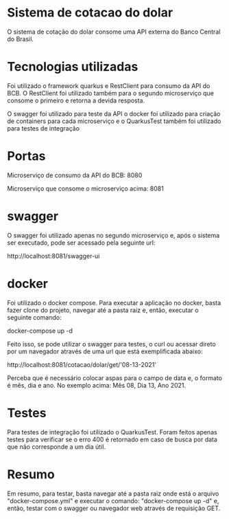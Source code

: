 # Sistema de cotacao do dolar

O sistema de cotação do dolar consome uma API externa do Banco Central do Brasil. 

# Tecnologias utilizadas
Foi utilizado o framework quarkus e RestClient para consumo da API do BCB. O RestClient foi utilizado também para o segundo microserviço que consome o primeiro e retorna a devida resposta. 

O swagger foi utilizado para teste da API o docker foi utilizado para criação de containers para cada microserviço e o QuarkusTest também foi utilizado para testes de integração

# Portas
  
Microserviço de consumo da API do BCB: 8080
  
Microserviço que consome o microserviço acima: 8081

# swagger

O swagger foi utilizado apenas no segundo microserviço e, após o sistema ser executado, pode ser acessado pela seguinte url: 

http://localhost:8081/swagger-ui

# docker

Foi utilizado o docker compose. Para executar a aplicação no docker, basta fazer clone do projeto, navegar até a pasta raiz e, então, executar o seguinte comando:

docker-compose up -d

Feito isso, se pode utilizar o swagger para testes, o curl ou acessar direto por um navegador através de uma url que está exemplificada abaixo:

http://localhost:8081/cotacao/dolar/get/'08-13-2021'

Perceba que é necessário colocar aspas para o campo de data e, o formato é mês, dia e ano. No exemplo acima: Mês 08, Dia 13, Ano 2021.

# Testes

Para testes de integração foi utilizado o QuarkusTest. Foram feitos apenas testes para verificar se o erro 400 é retornado em caso de busca por data que não corresponde a um dia útil.

# Resumo

Em resumo, para testar, basta navegar até a pasta raiz onde está o arquivo "docker-compose.yml" e executar o comando: "docker-compose up -d" e, então, 
testar com o swagger ou navegador web através de requisição GET.


